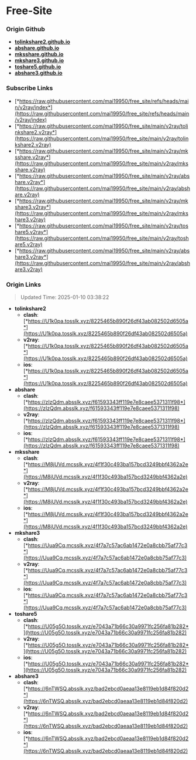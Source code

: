 # Free-Site

### Origin Github

- [**tolinkshare2.github.io**](https://github.com/tolinkshare2/tolinkshare2.github.io)
- [**abshare.github.io**](https://github.com/abshare/abshare.github.io)
- [**mksshare.github.io**](https://github.com/mksshare/mksshare.github.io)
- [**mkshare3.github.io**](https://github.com/mkshare3/mkshare3.github.io)
- [**toshare5.github.io**](https://github.com/toshare5/toshare5.github.io)
- [**abshare3.github.io**](https://github.com/abshare3/abshare3.github.io)

### Subscribe Links

- [*https://raw.githubusercontent.com/mai19950/free_site/refs/heads/main/v2ray/index*](https://raw.githubusercontent.com/mai19950/free_site/refs/heads/main/v2ray/index)
- [*https://raw.githubusercontent.com/mai19950/free_site/main/v2ray/tolinkshare2.v2ray*](https://raw.githubusercontent.com/mai19950/free_site/main/v2ray/tolinkshare2.v2ray)
- [*https://raw.githubusercontent.com/mai19950/free_site/main/v2ray/mksshare.v2ray*](https://raw.githubusercontent.com/mai19950/free_site/main/v2ray/mksshare.v2ray)
- [*https://raw.githubusercontent.com/mai19950/free_site/main/v2ray/abshare.v2ray*](https://raw.githubusercontent.com/mai19950/free_site/main/v2ray/abshare.v2ray)
- [*https://raw.githubusercontent.com/mai19950/free_site/main/v2ray/mkshare3.v2ray*](https://raw.githubusercontent.com/mai19950/free_site/main/v2ray/mkshare3.v2ray)
- [*https://raw.githubusercontent.com/mai19950/free_site/main/v2ray/toshare5.v2ray*](https://raw.githubusercontent.com/mai19950/free_site/main/v2ray/toshare5.v2ray)
- [*https://raw.githubusercontent.com/mai19950/free_site/main/v2ray/abshare3.v2ray*](https://raw.githubusercontent.com/mai19950/free_site/main/v2ray/abshare3.v2ray)

### Origin Links

> Updated Time: 2025-01-10 03:38:22

- **tolinkshare2**
  - **clash**: [*https://U1k0pa.tosslk.xyz/8225465b890f26df43ab082502d6505a*](https://U1k0pa.tosslk.xyz/8225465b890f26df43ab082502d6505a)
  - **v2ray**: [*https://U1k0pa.tosslk.xyz/8225465b890f26df43ab082502d6505a*](https://U1k0pa.tosslk.xyz/8225465b890f26df43ab082502d6505a)
  - **ios**: [*https://U1k0pa.tosslk.xyz/8225465b890f26df43ab082502d6505a*](https://U1k0pa.tosslk.xyz/8225465b890f26df43ab082502d6505a)
- **abshare**
  - **clash**: [*https://zIzQdm.absslk.xyz/f61593343ff119e7e8caee5371311f98*](https://zIzQdm.absslk.xyz/f61593343ff119e7e8caee5371311f98)
  - **v2ray**: [*https://zIzQdm.absslk.xyz/f61593343ff119e7e8caee5371311f98*](https://zIzQdm.absslk.xyz/f61593343ff119e7e8caee5371311f98)
  - **ios**: [*https://zIzQdm.absslk.xyz/f61593343ff119e7e8caee5371311f98*](https://zIzQdm.absslk.xyz/f61593343ff119e7e8caee5371311f98)
- **mksshare**
  - **clash**: [*https://M8jUVd.mcsslk.xyz/4f1f30c493ba157bcd3249bbf4362a2e*](https://M8jUVd.mcsslk.xyz/4f1f30c493ba157bcd3249bbf4362a2e)
  - **v2ray**: [*https://M8jUVd.mcsslk.xyz/4f1f30c493ba157bcd3249bbf4362a2e*](https://M8jUVd.mcsslk.xyz/4f1f30c493ba157bcd3249bbf4362a2e)
  - **ios**: [*https://M8jUVd.mcsslk.xyz/4f1f30c493ba157bcd3249bbf4362a2e*](https://M8jUVd.mcsslk.xyz/4f1f30c493ba157bcd3249bbf4362a2e)
- **mkshare3**
  - **clash**: [*https://Uua9Cq.mcsslk.xyz/4f7a7c57ac6ab1472e0a8cbb75af77c3*](https://Uua9Cq.mcsslk.xyz/4f7a7c57ac6ab1472e0a8cbb75af77c3)
  - **v2ray**: [*https://Uua9Cq.mcsslk.xyz/4f7a7c57ac6ab1472e0a8cbb75af77c3*](https://Uua9Cq.mcsslk.xyz/4f7a7c57ac6ab1472e0a8cbb75af77c3)
  - **ios**: [*https://Uua9Cq.mcsslk.xyz/4f7a7c57ac6ab1472e0a8cbb75af77c3*](https://Uua9Cq.mcsslk.xyz/4f7a7c57ac6ab1472e0a8cbb75af77c3)
- **toshare5**
  - **clash**: [*https://U05g5O.tosslk.xyz/e7043a71b66c30a9971fc256fa81b282*](https://U05g5O.tosslk.xyz/e7043a71b66c30a9971fc256fa81b282)
  - **v2ray**: [*https://U05g5O.tosslk.xyz/e7043a71b66c30a9971fc256fa81b282*](https://U05g5O.tosslk.xyz/e7043a71b66c30a9971fc256fa81b282)
  - **ios**: [*https://U05g5O.tosslk.xyz/e7043a71b66c30a9971fc256fa81b282*](https://U05g5O.tosslk.xyz/e7043a71b66c30a9971fc256fa81b282)
- **abshare3**
  - **clash**: [*https://6nTWSQ.absslk.xyz/bad2ebcd0aeaa13e8119eb1d84f820d2*](https://6nTWSQ.absslk.xyz/bad2ebcd0aeaa13e8119eb1d84f820d2)
  - **v2ray**: [*https://6nTWSQ.absslk.xyz/bad2ebcd0aeaa13e8119eb1d84f820d2*](https://6nTWSQ.absslk.xyz/bad2ebcd0aeaa13e8119eb1d84f820d2)
  - **ios**: [*https://6nTWSQ.absslk.xyz/bad2ebcd0aeaa13e8119eb1d84f820d2*](https://6nTWSQ.absslk.xyz/bad2ebcd0aeaa13e8119eb1d84f820d2)
